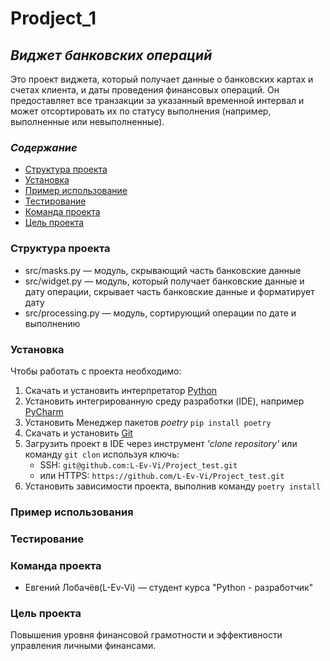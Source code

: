 # Prodject_1
## *Виджет банковских операций*

Это проект виджета, который получает данные о банковских картах и счетах клиента, 
и даты проведения финансовых операций. Он предоставляет все транзакции 
за указанный временной интервал и может отсортировать их по статусу выполнения 
(например, выполненные или невыполненные).

### *Содержание* 
- [Структура проекта](#Структура-проекта)
- [Установка](#установка)
- [Пример использование](#пример-использование)
- [Тестирование](#тестирование)
- [Команда проекта](#Команда-проекта)
- [Цель проекта](#цель-проекта)

### Структура проекта
+ src/masks.py — модуль, скрывающий часть банковские данные
+ src/widget.py — модуль, который получает банковские данные и 
дату операции, скрывает часть банковские данные и 
форматирует дату
+ src/processing.py — модуль, сортирующий операции по дате и выполнению

### Установка
Чтобы работать с проекта необходимо:
1. Скачать и установить интерпретатор [Python](https://www.python.org/downloads/)
2. Установить интегрированную среду разработки (IDE), например [PyCharm](https://www.jetbrains.com/pycharm/download/?section=windows)
3. Установить Менеджер пакетов *poetry* `pip install poetry`
4. Скачать и установить [Git](https://git-scm.com/downloads/win)
5. Загрузить проект в IDE через инструмент *'clone repository'* или команду `git clon`
   используя ключь: 
    - SSH: `git@github.com:L-Ev-Vi/Project_test.git`
    - или HTTPS: `https://github.com/L-Ev-Vi/Project_test.git`
6. Установить зависимости проекта, выполнив команду `poetry install`

### Пример использования

### Тестирование

### Команда проекта
- Евгений Лобачёв(L-Ev-Vi) — студент курса "Python - разработчик" 

### Цель проекта
Повышения уровня финансовой грамотности и эффективности управления личными финансами.